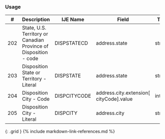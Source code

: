 ### Usage


| **#** |  **Description**   |  **IJE Name**   |  **Field**  |  **Type**  | **Value Set**  |
| ---------| ------------- | ------------ | -------------- | -------- | -------- |
| 202 | State, U.S. Territory or Canadian Province of Disposition - code | DISPSTATECD| address.state | string | [StatesTerritoriesProvincesVS] | 
| 203 | Disposition State or Territory - Literal | DISPSTATE| address.state | string | [StatesTerritoriesProvincesVS] | 
| 204 | Disposition City - Code | DISPCITYCODE| address.city.extension[ cityCode].value | integer | see [CityCodes] | 
| 205 | Disposition City - Literal | DISPCITY| address.city | string |  | 
{: .grid }
{% include markdown-link-references.md %}
